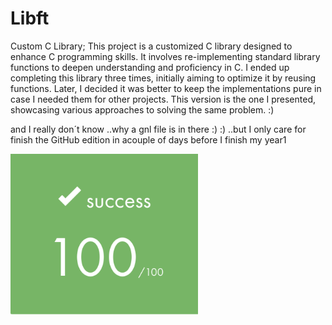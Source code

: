 # Libft
Custom C Library;
This project is a customized C library designed to enhance C programming skills. It involves re-implementing standard library functions to deepen understanding and proficiency in C. I ended up completing this library three times, initially aiming to optimize it by reusing functions. Later, I decided it was better to keep the implementations pure in case I needed them for other projects. This version is the one I presented, showcasing various approaches to solving the same problem. :)

and I really don´t know ..why a gnl file is in there :) :)  ..but I only care for finish the GitHub edition in  acouple of days
before I finish my year1
<p align="left">
  <img src="https://github.com/beatriangu/Libft/blob/main/100.png?raw=true" alt="Descripción de la imagen" width="300"/>
</p>


